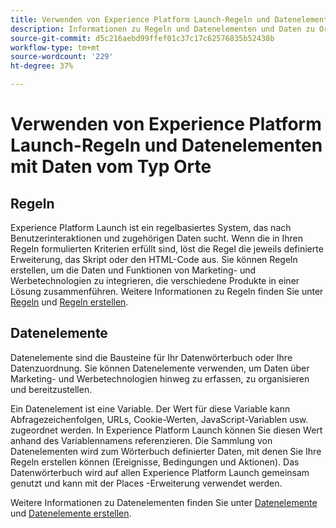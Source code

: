 ```yaml
---
title: Verwenden von Experience Platform Launch-Regeln und Datenelementen mit Daten vom Typ Orte .
description: Informationen zu Regeln und Datenelementen und Daten zu Orten.
source-git-commit: d5c216aebd99ffef01c37c17c62576835b52438b
workflow-type: tm+mt
source-wordcount: '229'
ht-degree: 37%

---
```



# Verwenden von Experience Platform Launch-Regeln und Datenelementen mit Daten vom Typ Orte

## Regeln

Experience Platform Launch ist ein regelbasiertes System, das nach Benutzerinteraktionen und zugehörigen Daten sucht. Wenn die in Ihren Regeln formulierten Kriterien erfüllt sind, löst die Regel die jeweils definierte Erweiterung, das Skript oder den HTML-Code aus. Sie können Regeln erstellen, um die Daten und Funktionen von Marketing- und Werbetechnologien zu integrieren, die verschiedene Produkte in einer Lösung zusammenführen. Weitere Informationen zu Regeln finden Sie unter [Regeln](https://experienceleague.adobe.com/docs/experience-platform/tags/ui/rules.html?lang=de) und [Regeln erstellen](https://experienceleague.adobe.com/docs/experience-platform/tags/ui/rules.html#create-a-rule).

## Datenelemente

Datenelemente sind die Bausteine für Ihr Datenwörterbuch oder Ihre Datenzuordnung. Sie können Datenelemente verwenden, um Daten über Marketing- und Werbetechnologien hinweg zu erfassen, zu organisieren und bereitzustellen.

Ein Datenelement ist eine Variable. Der Wert für diese Variable kann Abfragezeichenfolgen, URLs, Cookie-Werten, JavaScript-Variablen usw. zugeordnet werden. In Experience Platform Launch können Sie diesen Wert anhand des Variablennamens referenzieren. Die Sammlung von Datenelementen wird zum Wörterbuch definierter Daten, mit denen Sie Ihre Regeln erstellen können (Ereignisse, Bedingungen und Aktionen). Das Datenwörterbuch wird auf allen Experience Platform Launch gemeinsam genutzt und kann mit der Places -Erweiterung verwendet werden.

Weitere Informationen zu Datenelementen finden Sie unter [Datenelemente](https://experienceleague.adobe.com/docs/experience-platform/tags/ui/data-elements.html?lang=de) und [Datenelemente erstellen](https://experienceleague.adobe.com/docs/experience-platform/tags/ui/data-elements.html#create-a-data-element).

